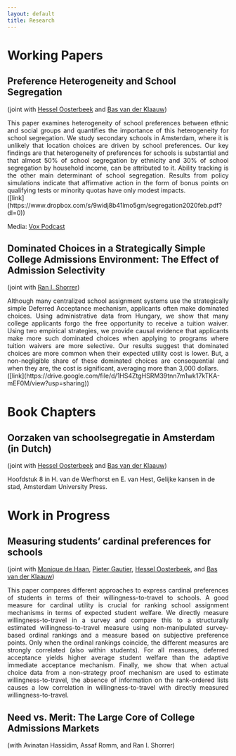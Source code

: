 ```yaml
---
layout: default
title: Research
---
```


# Working Papers
## Preference Heterogeneity and School Segregation
(joint with [Hessel Oosterbeek](http://oosterbeek.economists.nl/) and [Bas van der Klaauw](http://personal.vu.nl/b.vander.klaauw/))

<div style="text-align: justify"> This paper examines heterogeneity of school preferences between ethnic and social groups and quantifies the importance of this heterogeneity for school segregation. We study secondary schools in Amsterdam, where it is unlikely that location choices are driven by school preferences. Our key findings are that heterogeneity of preferences for schools is substantial and that almost 50% of school segregation by ethnicity and 30% of school segregation by household income, can be attributed to it. Ability tracking is the other main determinant of school segregation. Results from policy simulations indicate that affirmative action in the form of bonus points on qualifying tests or minority quotas have only modest impacts.

 </div> ([link](https://www.dropbox.com/s/9widj8b41lmo5gm/segregation2020feb.pdf?dl=0)) 

Media: [Vox Podcast](https://voxeu.org/vox-talks/why-are-schools-segregated)


## Dominated Choices in a Strategically Simple College Admissions Environment: The Effect of Admission Selectivity
(joint with [Ran I. Shorrer](http://rshorrer.weebly.com/))

<div style="text-align: justify"> Although many centralized school assignment systems use the strategically simple Deferred Acceptance mechanism, applicants often make dominated choices. Using administrative data from Hungary, we show that many college applicants forgo the free opportunity to receive a tuition waiver. Using two empirical strategies, we provide causal evidence that applicants make more such dominated choices when applying to programs where tuition waivers are more selective. Our results suggest that dominated choices are more common when their expected utility cost is lower. But, a non-negligible share of these dominated choices are consequential and when they are, the cost is significant, averaging more than 3,000 dollars. </div> ([link](https://drive.google.com/file/d/1HS4ZtgHSRM39tnn7m1wk17kTKA-mEF0M/view?usp=sharing)) 

# Book Chapters
## Oorzaken van schoolsegregatie in Amsterdam (in Dutch)
(joint with [Hessel Oosterbeek](http://oosterbeek.economists.nl/) and [Bas van der Klaauw](http://personal.vu.nl/b.vander.klaauw/)) 

Hoofdstuk 8 in H. van de Werfhorst en E. van Hest, Gelijke kansen in de stad, Amsterdam University Press.

# Work in Progress
## Measuring students’ cardinal preferences for schools
(joint with [Monique de Haan](http://www.moniquedehaan.nl/), [Pieter Gautier](https://sites.google.com/site/pietgautier/), [Hessel Oosterbeek](http://oosterbeek.economists.nl/), and [Bas van der Klaauw](http://personal.vu.nl/b.vander.klaauw/))
<br>
<div style="text-align: justify"> This paper compares different approaches to express cardinal preferences of students in terms of their willingness-to-travel to schools. A good measure for cardinal utility is crucial for ranking school assignment mechanisms in terms of expected student welfare. We directly measure willingness-to-travel in a survey and compare this to a structurally estimated willingness-to-travel measure using non-manipulated survey-based ordinal rankings and a measure based on subjective preference points. Only when the ordinal rankings coincide, the different measures are strongly correlated (also within students). For all measures, deferred acceptance yields higher average student welfare than the adaptive immediate acceptance mechanism. Finally, we show that when actual choice data from a non-strategy proof mechanism are used to estimate willingness-to-travel, the absence of information on the rank-ordered lists causes a low correlation in willingness-to-travel with directly measured willingness-to-travel. </div>

## Need vs. Merit: The Large Core of College Admissions Markets 
(with Avinatan Hassidim, Assaf Romm, and Ran I. Shorrer)
